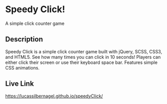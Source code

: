 # Speedy Click!

A simple click counter game

## Description

Speedy Click is a simple click counter game built with jQuery, SCSS, CSS3, and HTML5. See how many times you can click in 10 seconds! Players can either click their screen or use their keyboard space bar. Features simple CSS animations.

## Live Link
https://lucassilbernagel.github.io/speedyClick/
